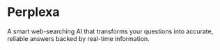 # Perplexa
A smart web-searching AI that transforms your questions into accurate, reliable answers backed by real-time information.

